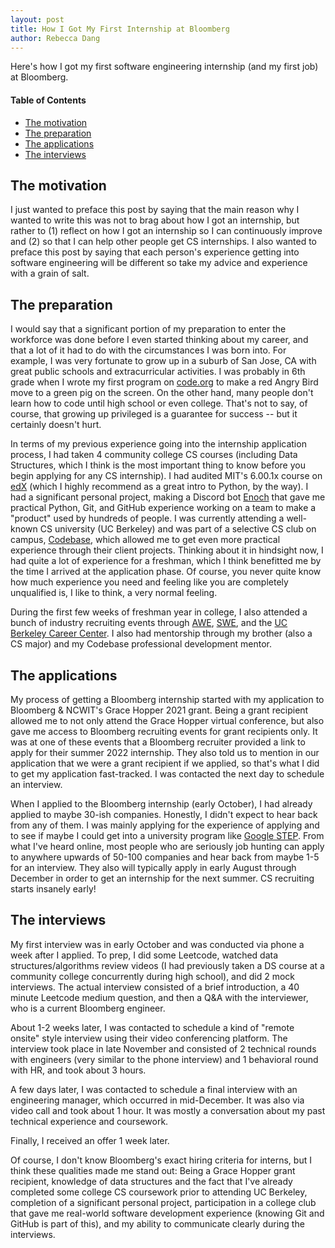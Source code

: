 ```yaml
---
layout: post 
title: How I Got My First Internship at Bloomberg 
author: Rebecca Dang
---
```


Here's how I got my first software engineering internship (and my first job) at Bloomberg.

#### Table of Contents

- [The motivation](#the-motivation)
- [The preparation](#the-preparation)
- [The applications](#the-applications)
- [The interviews](#the-interviews)

## The motivation

I just wanted to preface this post by saying that the main reason why I wanted to write this was not to brag about how I got an internship, but rather to (1) reflect on how I got an internship so I can continuously improve and (2) so that I can help other people get CS internships. I also wanted to preface this post by saying that each person's experience getting into software engineering will be different so take my advice and experience with a grain of salt.

## The preparation

I would say that a significant portion of my preparation to enter the workforce was done before I even started thinking about my career, and that a lot of it had to do with the circumstances I was born into. For example, I was very fortunate to grow up in a suburb of San Jose, CA with great public schools and extracurricular activities. I was probably in 6th grade when I wrote my first program on [code.org](https://code.org) to make a red Angry Bird move to a green pig on the screen. On the other hand, many people don't learn how to code until high school or even college. That's not to say, of course, that growing up privileged is a guarantee for success -- but it certainly doesn't hurt.

In terms of my previous experience going into the internship application process, I had taken 4 community college CS courses (including Data Structures, which I think is the most important thing to know before you begin applying for any CS internship). I had audited MIT's 6.00.1x course on [edX](https://www.edx.org/xseries/mitx-computational-thinking-using-python) (which I highly recommend as a great intro to Python, by the way). I had a significant personal project, making a Discord bot [Enoch](https://enoch.code4tomorrow.org) that gave me practical Python, Git, and GitHub experience working on a team to make a "product" used by hundreds of people. I was currently attending a well-known CS university (UC Berkeley) and was part of a selective CS club on campus, [Codebase](https://codebase.berkeley.edu), which allowed me to get even more practical experience through their client projects. Thinking about it in hindsight now, I had quite a lot of experience for a freshman, which I think benefitted me by the time I arrived at the application phase. Of course, you never quite know how much experience you need and feeling like you are completely unqualified is, I like to think, a very normal feeling.

During the first few weeks of freshman year in college, I also attended a bunch of industry recruiting events through [AWE](https://awe.berkeley.edu), [SWE](https://swe.berkeley.edu), and the [UC Berkeley Career Center](https://career.berkeley.edu). I also had mentorship through my brother (also a CS major) and my Codebase professional development mentor.

## The applications

My process of getting a Bloomberg internship started with my application to Bloomberg & NCWIT's Grace Hopper 2021 grant. Being a grant recipient allowed me to not only attend the Grace Hopper virtual conference, but also gave me access to Bloomberg recruiting events for grant recipients only. It was at one of these events that a Bloomberg recruiter provided a link to apply for their summer 2022 internship. They also told us to mention in our application that we were a grant recipient if we applied, so that's what I did to get my application fast-tracked. I was contacted the next day to schedule an interview.

When I applied to the Bloomberg internship (early October), I had already applied to maybe 30-ish companies. Honestly, I didn't expect to hear back from any of them. I was mainly applying for the experience of applying and to see if maybe I could get into a university program like [Google STEP](https://buildyourfuture.withgoogle.com/programs/step/). From what I've heard online, most people who are seriously job hunting can apply to anywhere upwards of 50-100 companies and hear back from maybe 1-5 for an interview. They also will typically apply in early August through December in order to get an internship for the next summer. CS recruiting starts insanely early!

## The interviews

My first interview was in early October and was conducted via phone a week after I applied. To prep, I did some Leetcode, watched data structures/algorithms review videos (I had previously taken a DS course at a community college concurrently during high school), and did 2 mock interviews. The actual interview consisted of a brief introduction, a 40 minute Leetcode medium question, and then a Q&A with the interviewer, who is a current Bloomberg engineer.

About 1-2 weeks later, I was contacted to schedule a kind of "remote onsite" style interview using their video conferencing platform. The interview took place in late November and consisted of 2 technical rounds with engineers (very similar to the phone interview) and 1 behavioral round with HR, and took about 3 hours.

A few days later, I was contacted to schedule a final interview with an engineering manager, which occurred in mid-December. It was also via video call and took about 1 hour. It was mostly a conversation about my past technical experience and coursework.

Finally, I received an offer 1 week later.

Of course, I don't know Bloomberg's exact hiring criteria for interns, but I think these qualities made me stand out: Being a Grace Hopper grant recipient, knowledge of data structures and the fact that I've already completed some college CS coursework prior to attending UC Berkeley, completion of a significant personal project, participation in a college club that gave me real-world software development experience (knowing Git and GitHub is part of this), and my ability to communicate clearly during the interviews.
